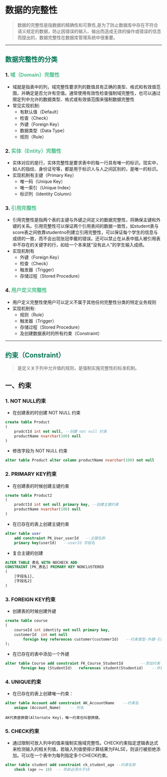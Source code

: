 # 数据的完整性

> 数据的完整性是指数据的精确性和可靠性,是为了防止数据库中存在不符合语义规定的数据，防止因错误的输入、输出而造成无效的操作或错误的信息而提出的，数据完整性在数据库管理系统中很重要。

---

## <font color='#007655'>数据完整性的分类</font>

### 1. <font color='#4fc08d'>域（Domain）完整性</font>

- 域就是指表中的列，域完整性要求列的数值具有正确的类型、格式和有效值范围，并确定是否允许有空值。通常使用有效性检查强制域完整性，也可以通过限定列中允许的数据类型、格式或有效值范围来强制数据完整性
- 常见实现机制:
    - 有默认值（Default）
    - 检查（Check）
    - 外键（Foreign Key）
    - 数据类型（Data Type）
    - 规则（Rule）

### 2. <font color='#4fc08d'>实体（Entity）完整性</font>

- 实体对应的是行，实体完整性是要求表中的每一行具有唯一的标识。现实中，如人的指纹、身份证号等，都是用于标识人与人之间区别的，是唯一的标识。
- 实现机制有主键（Primary Key）
    - 唯一码（Unique Key）
    - 唯一索引（Unique Index） 
    - 标识列（Identity Column）

### 3. <font color='#4fc08d'>引用完整性</font>

- 引用完整性是指两个表的主键与外键之间定义的数据完整性，将确保主键和外键的关系。引用完整性可以保证两个引用表间的数据一致性，如student表与score表之间依靠studentno列建立引用完整性，可以保证每个学生的信息与成绩的一致，而不会出现张冠李戴的错误。还可以禁止在从表中插入被引用表中不存在的关键字的行，如给一个本来就“没有此人”的学生输入成绩。 
- 实现机制有
    - 外键（Foreign Key）
    - 检查（Check）
    - 触发器（Trigger）
    - 存储过程（Stored Procedure）

### 4. <font color='#4fc08d'>用户定义完整性</font>    

- 用户定义完整性使用户可以定义不属于其他任何完整性分类的特定业务规则
- 实现机制有: 
    -  规则（Rule）
    - 触发器（Trigger）
    - 存储过程（Stored Procedure）
    - 及创建数据表时的所有约束（Constraint）
---

## <font color='#007655'>约束（Constraint）</font>
 
  > 是定义关于列中允许值的规则，是强制实施完整性的标准机制。

 

## 一、约束

### 1. NOT NULL约束

- 在创建表的时创建 NOT NULL 约束

```sql
create table Product
(
    prodctId int not null, --创建 not null 约束
	productName nvarchar(100) null
)
```

- 修改字段为 NOT NULL 约束

```sql
alter table Product alter column productName nvarchar(100) not null
```

### 2. PRIMARY KEY约束

- 在创建表的时候创建主键约束

```sql
create table Product2
(
    prodctId int not null primary key, --创建主键约束
    productName nvarchar(100) null
)
```

- 在已存在的表上创建主键约束

```sql
alter table user
    add constraint PK_User_userId　　--主键名称
    primary key(userId)　　--userId 字段名
```

- 复合主键的创建

```sql
ALTER TABLE 表名 WITH NOCHECK ADD 
CONSTRAINT [PK_表名] PRIMARY KEY NONCLUSTERED 
( 
    [字段名1], 
    [字段名2] 
) 
```

### 3. FOREIGN KEY约束

- 创建表的时候创建外键

```sql
create table course
(
    courseId int identity not null primary key,
    customerId  int not null
        foreign key references customer(customerId)　　--约束类型-外键-引用表(列名)
);
```

- 在已存在的表中添加一个外键

```sql
alter table Course add constraint FK_Course_StudentId        --添加约束 名称
       foreign key (StudentId)   references student(Studentid)    --外键约束，外键列名，被引用列名
```

### 4. UNIQUE约束

- 在已存在的表上创建唯一约束：

```sql
alter table Account add constraint AK_AccountName    --约束名
    unique (Account_Name)    -- 列名
```
```
AK代表替换键(Alternate Key)，唯一约束也叫替换键。
```


### 5. CHECK约束

- 通过限制可放入列中的值来强制实施域完整性。CHECK约束指定逻辑表达式来检测输入的相关列值，若输入列值使得计算结果为FALSE，则该行被拒绝添加。可以在一个表中为每列指定多个CHECK约束。

```sql
alter table student add constraint ck_student_age --约束名称
	check (age >= 18)  -- 年龄必须大于18
```



